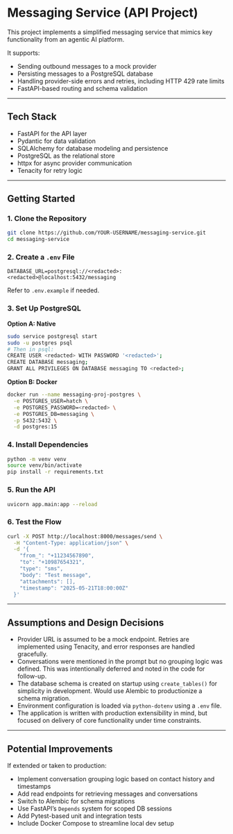 # Messaging Service (API Project)

This project implements a simplified messaging service that mimics key functionality from an agentic AI platform.

It supports:

- Sending outbound messages to a mock provider
- Persisting messages to a PostgreSQL database
- Handling provider-side errors and retries, including HTTP 429 rate limits
- FastAPI-based routing and schema validation

---

## Tech Stack

- FastAPI for the API layer
- Pydantic for data validation
- SQLAlchemy for database modeling and persistence
- PostgreSQL as the relational store
- httpx for async provider communication
- Tenacity for retry logic

---

## Getting Started

### 1. Clone the Repository

```bash
git clone https://github.com/YOUR-USERNAME/messaging-service.git
cd messaging-service
```

### 2. Create a `.env` File

```env
DATABASE_URL=postgresql://<redacted>:<redacted>@localhost:5432/messaging
```

Refer to `.env.example` if needed.

### 3. Set Up PostgreSQL

**Option A: Native**

```bash
sudo service postgresql start
sudo -u postgres psql
# Then in psql:
CREATE USER <redacted> WITH PASSWORD '<redacted>';
CREATE DATABASE messaging;
GRANT ALL PRIVILEGES ON DATABASE messaging TO <redacted>;
```

**Option B: Docker**

```bash
docker run --name messaging-proj-postgres \
  -e POSTGRES_USER=hatch \
  -e POSTGRES_PASSWORD=<redacted> \
  -e POSTGRES_DB=messaging \
  -p 5432:5432 \
  -d postgres:15
```

### 4. Install Dependencies

```bash
python -m venv venv
source venv/bin/activate
pip install -r requirements.txt
```

### 5. Run the API

```bash
uvicorn app.main:app --reload
```

### 6. Test the Flow

```bash
curl -X POST http://localhost:8000/messages/send \
  -H "Content-Type: application/json" \
  -d '{
    "from_": "+11234567890",
    "to": "+10987654321",
    "type": "sms",
    "body": "Test message",
    "attachments": [],
    "timestamp": "2025-05-21T18:00:00Z"
  }'
```

---

## Assumptions and Design Decisions

- Provider URL is assumed to be a mock endpoint. Retries are implemented using Tenacity, and error responses are handled gracefully.
- Conversations were mentioned in the prompt but no grouping logic was defined. This was intentionally deferred and noted in the code for follow-up.
- The database schema is created on startup using `create_tables()` for simplicity in development. Would use Alembic to productionize a schema migration.
- Environment configuration is loaded via `python-dotenv` using a `.env` file.
- The application is written with production extensibility in mind, but focused on delivery of core functionality under time constraints.

---

## Potential Improvements

If extended or taken to production:

- Implement conversation grouping logic based on contact history and timestamps
- Add read endpoints for retrieving messages and conversations
- Switch to Alembic for schema migrations
- Use FastAPI’s `Depends` system for scoped DB sessions
- Add Pytest-based unit and integration tests
- Include Docker Compose to streamline local dev setup
